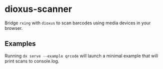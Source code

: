 # dioxus-scanner

Bridge `rxing` with `dioxus` to scan barcodes using media devices in your
browser.

## Examples

Running `dx serve --example qrcode` will launch a minimal example that will
print scans to console.log.
